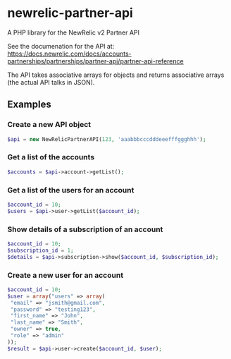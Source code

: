 newrelic-partner-api
====================

A PHP library for the NewRelic v2 Partner API

See the documenation for the API at:
https://docs.newrelic.com/docs/accounts-partnerships/partnerships/partner-api/partner-api-reference

The API takes associative arrays for objects and returns associative arrays (the actual API talks in JSON).

## Examples
### Create a new API object
```php
$api = new NewRelicPartnerAPI(123, 'aaabbbcccdddeeefffggghhh');
```

###  Get a list of the accounts
```php
$accounts = $api->account->getList();
```

###  Get a list of the users for an account
```php
$account_id = 10;
$users = $api->user->getList($account_id);
```

###  Show details of a subscription of an account
```php
$account_id = 10;
$subscription_id = 1;
$details = $api->subscription->show($account_id, $subscription_id);
```

### Create a new user for an account
```php
$account_id = 10;
$user = array("users" => array(
 "email" => "jsmith@gmail.com",
 "password" => "testing123",
 "first_name" => "John",
 "last_name" => "Smith",
 "owner" => true,
 "role" => "admin"
));
$result = $api->user->create($account_id, $user);
```
